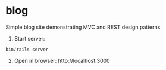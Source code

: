 # blog

Simple blog site demonstrating MVC and REST design patterns

1. Start server:

```console
bin/rails server
```

2. Open in browser:
http://localhost:3000